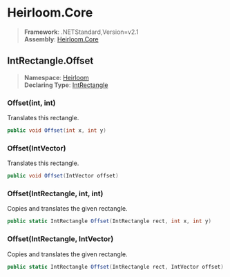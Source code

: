# Heirloom.Core

> **Framework**: .NETStandard,Version=v2.1  
> **Assembly**: [Heirloom.Core][0]  

## IntRectangle.Offset

> **Namespace**: [Heirloom][0]  
> **Declaring Type**: [IntRectangle][1]  

### Offset(int, int)

Translates this rectangle.

```cs
public void Offset(int x, int y)
```

### Offset(IntVector)

Translates this rectangle.

```cs
public void Offset(IntVector offset)
```

### Offset(IntRectangle, int, int)

Copies and translates the given rectangle.

```cs
public static IntRectangle Offset(IntRectangle rect, int x, int y)
```

### Offset(IntRectangle, IntVector)

Copies and translates the given rectangle.

```cs
public static IntRectangle Offset(IntRectangle rect, IntVector offset)
```

[0]: ../../../Heirloom.Core.md
[1]: ../IntRectangle.md
